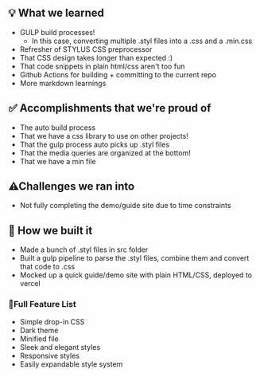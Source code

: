 ## 💡 What we learned
- GULP build processes!
  - In this case, converting multiple .styl files into a .css and a .min.css
- Refresher of STYLUS CSS preprocessor
- That CSS design takes longer than expected :)
- That code snippets in plain html/css aren't too fun
- Github Actions for building + committing to the current repo
- More markdown learnings
## ✅ Accomplishments that we're proud of
- The auto build process
- That we have a css library to use on other projects!
- That the gulp process auto picks up .styl files
- That the media queries are organized at the bottom!
- That we have a min file
## ⚠Challenges we ran into
- Not fully completing the demo/guide site due to time constraints
## 🚧 How we built it
- Made a bunch of .styl files in src folder
- Built a gulp pipeline to parse the .styl files, combine them and convert that code to .css
- Mocked up a quick guide/demo site with plain HTML/CSS, deployed to vercel
### 💎Full Feature List
- Simple drop-in CSS
- Dark theme
- Minified file
- Sleek and elegant styles
- Responsive styles
- Easily expandable style system